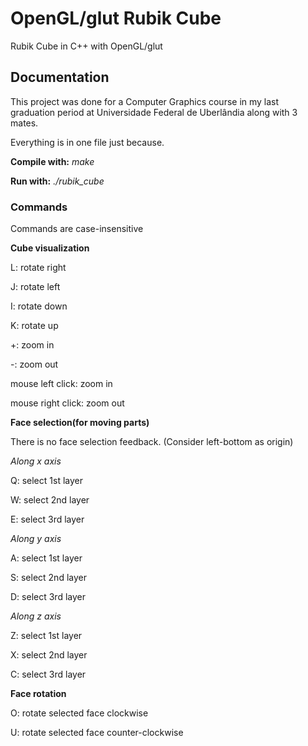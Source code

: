 # OpenGL/glut Rubik Cube
Rubik Cube in C++ with OpenGL/glut

## Documentation

This project was done for a Computer Graphics course in my last graduation period at Universidade Federal de Uberlândia along with 3 mates.

Everything is in one file just because.

**Compile with:** *make*

**Run with:** *./rubik\_cube*

### Commands

Commands are case-insensitive

**Cube visualization**

L: rotate right

J: rotate left

I: rotate down

K: rotate up

+: zoom in

-: zoom out

mouse left click: zoom in

mouse right click: zoom out

**Face selection(for moving parts)**

There is no face selection feedback.
(Consider left-bottom as origin)

*Along x axis*

Q: select 1st layer

W: select 2nd layer

E: select 3rd layer

*Along y axis*

A: select 1st layer

S: select 2nd layer

D: select 3rd layer

*Along z axis*

Z: select 1st layer

X: select 2nd layer

C: select 3rd layer

**Face rotation**

O: rotate selected face clockwise

U: rotate selected face counter-clockwise
